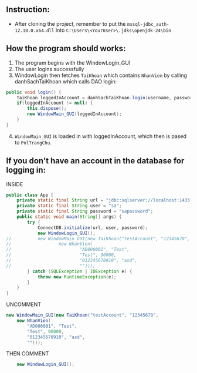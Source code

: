 Instruction:
-
- After cloning the project, remember to put the `mssql-jdbc_auth-12.10.0.x64.dll` into `C:\Users\<YourUser>\.jdks\openjdk-24\bin`

How the program should works:
-
1. The program begins with the WindowLogin_GUI
2. The user logins successfully
3. WindowLogin then fetches `TaiKhoan` which contains `NhanVien` by calling danhSachTaiKhoan which calls DAO login: 
```Java
public void login() {
    TaiKhoan loggedInAccount = danhSachTaiKhoan.login(username, password);
    if(loggedInAccount != null) {
        this.dispose();
        new WindowMain_GUI(loggedInAccount);
    }
}
```
4. `WindowMain_GUI` is loaded in with loggedInAccount, which then is pased to `PnlTrangChu`.

If you don't have an account in the database for logging in:
-


INSIDE
```java
public class App {
	private static final String url = "jdbc:sqlserver://localhost:1433;encrypt=true;trustServerCertificate=true;integratedSecurity=true";
	private static final String user = "sa";
	private static final String password = "sapassword";
	public static void main(String[] args) {
		try {
			ConnectDB.initialize(url, user, password);
			new WindowLogin_GUI();
//			new WindowMain_GUI(new TaiKhoan("testAccount", "12345678",
//					new NhanVien(
//							"AD000001", "Test",
//							"Test", 90000,
//							"012345678910", "asd",
//							"")));
		} catch (SQLException | IOException e) {
			throw new RuntimeException(e);
		}
	}
}
```
UNCOMMENT 
```java
new WindowMain_GUI(new TaiKhoan("testAccount", "12345678",
    new NhanVien(
        "AD000001", "Test",
        "Test", 90000,
        "012345678910", "asd",
        "")));
```
THEN COMMENT
```java
    new WindowLogin_GUI();
```
